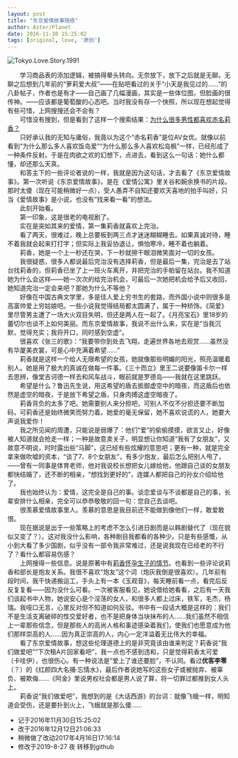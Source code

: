 ```yaml
---
layout: post
title: "东京爱情故事随感"
author: Aster/Planet
date: 2016-11-30 15:25:02
tags: [original, love, '原创']
---
```


![Tokyo.Love.Story.1991](http://upload-images.jianshu.io/upload_images/5674982-fd018281f8f76aaf.jpg?imageMogr2/auto-orient/strip%7CimageView2/2/w/1240)

　　学习商品表的添加逻辑，被搞得晕头转向。无奈放下，放下之后就是无聊。无聊之后想到几年前的“萝莉爱大叔”——在贴吧看过的关于“小天是我见过的……”的八卦帖子，作者也是有才——自己画了几幅漫画，其实是一些体位图，但脸画的很传神。——应该都是葡萄酸的心态吧。当时我没有存一个快照，所以现在想起觉得有些可惜，上网搜搜还会不会有？  
　　可惜没有搜到，但是看到了这样一个搜索结果：[为什么很多男性都喜欢赤名莉香？](https://www.zhihu.com/question/19554288)  
　　只好承认我的无知与庸俗，我竟以为这个“赤名莉香”是位AV女优。就像以前看到“为什么那么多人喜欢饭岛爱”“为什么那么多人喜欢松岛枫”一样，已经形成了一种条件反射。于是在肉欲之欢的幻想下，点进去，看到这么一句话：她什么都懂，却还那么天真。  
　　和答主下的一些评论者说的一样，我就是因为这句话，才去看了《东京爱情故事》。第一次听说《东京爱情故事》，是在《爱情公寓》里关谷和婉余换书的片段。那时太傻（现在可能稍微好一点），受人愚弄不自知还要欢天喜地的拍手叫好，只当《爱情故事》是小说，也没有“找来看一看”的想法。  
　　此刻开始看。  
　　第一印象，这是很老的电视剧了。  
　　实在是突如其来的爱情，第一集莉香就喜欢上完治。  
　　看了两天，很难过，晚上总要板到两三点才迷迷糊糊睡去。如果真诚对待，睡不着我就会起来打打字；但实际上我妥协退让，惧怕寒冷，睡不着也躺着。  
　　莉香，她是一个上一秒还在哭，下一秒就擦干眼泪微笑面对一切的女孩。  
　　我很疑惑，很多人都说最后完治没有选择莉香，但是最后一集，完治是去了站台找莉香的，但莉香已坐了上一班火车离开，并把完治的手帕留在站台。我不知道她为什么会这样——她一次次的给完治机会，可最后一次她把机会给予后又收回，她知道完治一定会来吧？那她为什么不等他？  
　　好像在中国古典文学里，多是佳人爱上穷书生的套路，而外国小说中则很多是高富帅爱上穷姑娘吧。一些小说我觉得结局都太圆满了，属于一种矫饰。《简爱》里尽管男主遭了一场大火双目失明，但还是两人在一起了。《月亮宝石》里18岁的蕾切尔也谈不上如何美丽。而东京爱情故事，我说不出什么来，实在是“当我沉默，觉得充实；我将开口，同时感到空虚”。  
　　很喜欢《张三的歌》：“我要带你到处去飞翔，走遍世界各地去观赏……虽然没有华厦美衣裳，可是心中充满着希望……”  
　　莉香就是这样一个给人无限希望的女孩，她就像那些明媚的阳光，照亮温暖着别人。她是用了极大的真诚在做每一件事。《三十而立》里王二说要像笛卡尔一样去思辨，像堂吉诃德一样去和风车战斗，眼前就是罗德岛——我就在这里跳跃。  
　　希望是什么？鲁迅先生说，用这希望的盾去抵御虚空中的暗夜，而这盾后也依然是虚空的暗夜，于是放下希望之盾，只身肉搏这虚空暗夜了。  
　　莉香背负的太多了吧。她需要别人来分担吧，可别人不仅不分担还要不断加码，可莉香还是始终微笑而努力着。她爱的毫无保留，她不喜欢说谎的人，她要大声说我爱你！  
　　我之所见闻的周遭，只能说是弱爆了：他们“爱”的偷偷摸摸，欲言又止，好像被人知道就会抢走一样；一种是故意卖关子，明显想让你知道“我有了女朋友”，又故意不明说，时时露出些“马脚”，这已经有些炫耀的意思吧；更有一种，就是完全拿来做吹嘘的资本，“谈了7、8个女朋友”，有多少炮友，最后怎么把别人甩了，——曾有一同事是体育老师，他对我说校长想把女儿嫁给他，他跟自己谈的女朋友都快结婚了，还不断的相亲，“想找到更好的”，连媒人都把自己的孙女介绍给他了。  
　　我也始终认为：爱情，这完全是自己的事。谈恋爱谈与不谈都是自己的事，长辈安排什么相亲，完全可以恭恭敬敬的回一句：您自己去谈吧。  
　　很羡慕爱情故事里人。羡慕的意思是我目前还不能做到像他们一样，敢爱敢恨。  
　　现在据说是出于一些策略上的考虑不怎么引进日剧而是以韩剧替代了（现在貌似又变了？）。这对我没什么影响，各种剧目我都看的各种少。只是有些感慨，从小到大看了多少国剧，似乎没有一部令我非常难过，还是说我现在已经老的不行了？看什么都容易伤感？  
　　上网搜得一些信息。说是原著中有[莉香怀孕生子的情节](http://news.163.com/16/0216/15/BFV4J6LT00014U9R.html)。也看到一些评论说莉香和部长是炮友关系。我很不喜欢“炮友”这个词（炮灰我倒是很喜欢）。几年前有段时间，我干快递搬运工，手头上有一本《玉观音》，每天睡前看一点，看完后反反复复看——因为没什么可看。一次被客服看见，她说借给她看看，之后有一天我们谈起书中人物，她说安心是个淫荡的女人，和很多人都上过床，铁军，毛杰，杨瑞。我哑口无言，心里反对但不知道如何反驳。书中有一段话大概是这样的：我们不是生活支离破碎的性交爱好者，也不是把身体当块抹布的人……我们虽然不相信上一辈那些信念，但是那些人的高尚人格和事迹感染着我们，使我们也愿意成为他们那样崇高的人……因为真正崇高的人，内心一定洋溢着无比伟大的幸福。  
　　看了东京爱情故事，想这些伦理道德上的是非究竟该由谁来判定？莉香说“我们做爱吧”“下次租A片回家看吧”，我一点也不感到违和，只是觉得莉香太可爱（卡哇伊），也很伤心。有一种说法是“爱上了谁还要脸”，不认同。看过**优客李零**（？）的《红颜四大名捕·忘情水》，最后作者说她写的这些女子或被抛弃、被辜负、被欺侮……《阿金》里说男权社会都是男人说了算，将一切罪过都推到女人头上。  
　　莉香说“我们做爱吧”，我想到的是《大话西游》的台词：就像飞蛾一样，明知道会受伤，还是要扑到火上，飞蛾就是那么傻……  

- 记于2016年11月30日15:25:02
- 改于2016年12月12日21:06:33
- 稍微做了改动2017年4月16日17:16:14
- 修改于2019-8-27 夜 转移到github